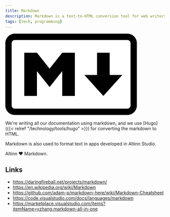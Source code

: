 ```yaml
---
title: Markdown
description: Markdown is a text-to-HTML conversion tool for web writers, created in 2004 by John Gruber.
tags: [tech, programming]
---
```


![Markdown logo](markdown-mark.svg "Markdown logo")

We're writing all our documentation using markdown, and we use [Hugo]({{< relref "/technology/tools/hugo" >}}) for converting the markdown to HTML.

Markdown is also used to format text in apps developed in Altinn Studio.

Altinn ❤️ Markdown.

## Links

- https://daringfireball.net/projects/markdown/
- https://en.wikipedia.org/wiki/Markdown
- https://github.com/adam-p/markdown-here/wiki/Markdown-Cheatsheet
- https://code.visualstudio.com/docs/languages/markdown
- https://marketplace.visualstudio.com/items?itemName=yzhang.markdown-all-in-one
